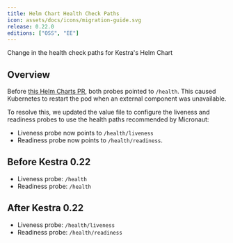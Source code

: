 ```yaml
---
title: Helm Chart Health Check Paths
icon: assets/docs/icons/migration-guide.svg
release: 0.22.0
editions: ["OSS", "EE"]
---
```


Change in the health check paths for Kestra's Helm Chart

## Overview

Before [this Helm Charts PR](https://github.com/kestra-io/helm-charts/pull/62/files), both probes pointed to `/health`. This caused Kubernetes to restart the pod when an external component was unavailable.

To resolve this, we updated the value file to configure the liveness and readiness probes to use the health paths recommended by Micronaut:

- Liveness probe now points to `/health/liveness`
- Readiness probe now points to `/health/readiness`.

## Before Kestra 0.22

- Liveness probe: `/health`
- Readiness probe: `/health`

## After Kestra 0.22

- Liveness probe: `/health/liveness`
- Readiness probe: `/health/readiness`